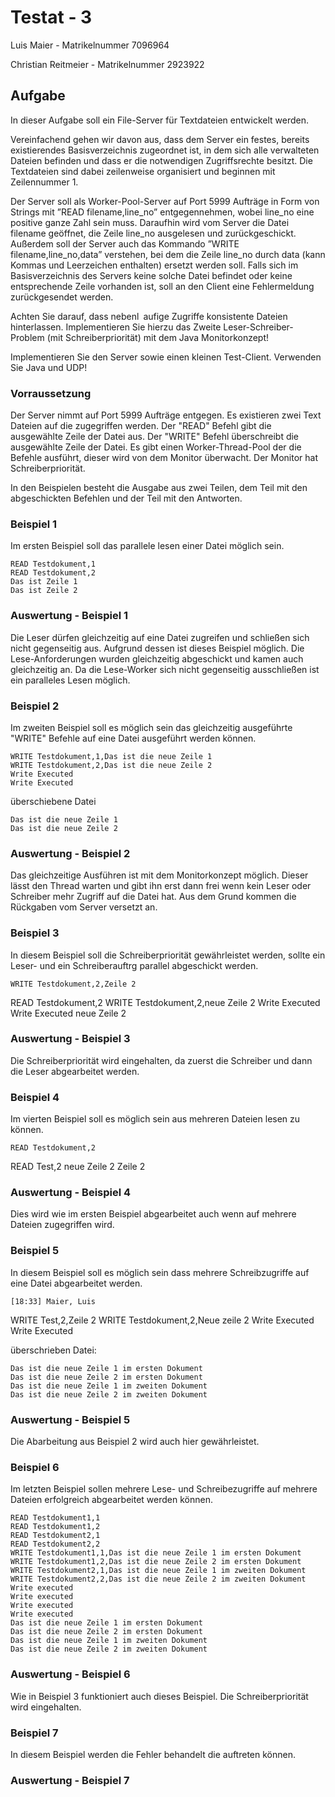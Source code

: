 # Testat - 3
	
Luis Maier - Matrikelnummer 7096964 

Christian Reitmeier - Matrikelnummer 2923922


## Aufgabe

In dieser Aufgabe soll ein File-Server für Textdateien entwickelt werden.

Vereinfachend gehen wir davon aus, dass dem Server ein festes, bereits existierendes Basisverzeichnis zugeordnet ist, in dem sich alle verwalteten Dateien befinden und dass er die notwendigen Zugriffsrechte besitzt. Die Textdateien sind dabei zeilenweise organisiert und beginnen mit Zeilennummer 1.

Der Server soll als Worker-Pool-Server auf Port 5999 Aufträge in Form von Strings mit ”READ
filename,line_no” entgegennehmen, wobei line_no eine positive ganze Zahl sein muss. Daraufhin
wird vom Server die Datei filename geöffnet, die Zeile line_no ausgelesen und zurückgeschickt.
Außerdem soll der Server auch das Kommando ”WRITE filename,line_no,data” verstehen, bei
dem die Zeile line_no durch data (kann Kommas und Leerzeichen enthalten) ersetzt werden soll.
Falls sich im Basisverzeichnis des Servers keine solche Datei befindet oder keine entsprechende Zeile vorhanden ist, soll an den Client eine Fehlermeldung zurückgesendet werden.

Achten Sie darauf, dass nebenl aufige Zugriffe konsistente Dateien hinterlassen. Implementieren Sie hierzu
das Zweite Leser-Schreiber-Problem (mit Schreiberpriorität) mit dem Java Monitorkonzept!

Implementieren Sie den Server sowie einen kleinen Test-Client. Verwenden Sie Java und UDP!

### Vorraussetzung

Der Server nimmt auf Port 5999 Aufträge entgegen. Es existieren zwei Text Dateien auf die zugegriffen werden. Der "READ" Befehl gibt die ausgewählte Zeile der Datei aus. Der "WRITE" Befehl überschreibt die ausgewählte Zeile der Datei. Es gibt einen Worker-Thread-Pool der die Befehle ausführt, dieser wird von dem Monitor überwacht. Der Monitor hat Schreiberpriorität.

In den Beispielen besteht die Ausgabe aus zwei Teilen, dem Teil mit den abgeschickten Befehlen und der Teil mit den Antworten.

### Beispiel 1

Im ersten Beispiel soll das parallele lesen einer Datei möglich sein.

	READ Testdokument,1
	READ Testdokument,2
	Das ist Zeile 1
	Das ist Zeile 2


### Auswertung - Beispiel 1

Die Leser dürfen gleichzeitig auf eine Datei zugreifen und schließen sich nicht gegenseitig aus. Aufgrund dessen ist dieses Beispiel möglich. Die Lese-Anforderungen wurden gleichzeitig abgeschickt und kamen auch gleichzeitig an. Da die Lese-Worker sich nicht gegenseitig ausschließen ist ein paralleles Lesen möglich.

### Beispiel 2

Im zweiten Beispiel soll es möglich sein das gleichzeitig ausgeführte "WRITE" Befehle auf eine Datei ausgeführt werden können.

	WRITE Testdokument,1,Das ist die neue Zeile 1
	WRITE Testdokument,2,Das ist die neue Zeile 2
	Write Executed
	Write Executed
	
überschiebene Datei
	
	Das ist die neue Zeile 1
	Das ist die neue Zeile 2

### Auswertung - Beispiel 2

Das gleichzeitige Ausführen ist mit dem Monitorkonzept möglich. Dieser lässt den Thread warten und gibt ihn erst dann frei wenn kein Leser oder Schreiber mehr Zugriff auf die Datei hat. Aus dem Grund kommen die Rückgaben vom Server versetzt an.

### Beispiel 3

In diesem Beispiel soll die Schreiberpriorität gewährleistet werden, sollte ein Leser- und ein Schreiberauftrg parallel abgeschickt werden.

	WRITE Testdokument,2,Zeile 2
READ Testdokument,2
WRITE Testdokument,2,neue Zeile 2
Write Executed
Write Executed
neue Zeile 2


### Auswertung - Beispiel 3

Die Schreiberpriorität wird eingehalten, da zuerst die Schreiber und dann die Leser abgearbeitet werden.


### Beispiel 4

Im vierten Beispiel soll es möglich sein aus mehreren Dateien lesen zu können.

	READ Testdokument,2
READ Test,2
neue Zeile 2
Zeile 2


### Auswertung - Beispiel 4

Dies wird wie im ersten Beispiel abgearbeitet auch wenn auf mehrere Dateien zugegriffen wird.


### Beispiel 5

In diesem Beispiel soll es möglich sein dass mehrere Schreibzugriffe auf eine Datei abgearbeitet werden.

	[18:33] Maier, Luis
WRITE Test,2,Zeile 2
WRITE Testdokument,2,Neue zeile 2
Write Executed
Write Executed


	
überschrieben Datei:
	
	Das ist die neue Zeile 1 im ersten Dokument
	Das ist die neue Zeile 2 im ersten Dokument
	Das ist die neue Zeile 1 im zweiten Dokument
	Das ist die neue Zeile 2 im zweiten Dokument


### Auswertung - Beispiel 5

Die Abarbeitung aus Beispiel 2 wird auch hier gewährleistet.


### Beispiel 6

Im letzten Beispiel sollen mehrere Lese- und Schreibezugriffe auf mehrere Dateien erfolgreich abgearbeitet werden können.

	READ Testdokument1,1
	READ Testdokument1,2
	READ Testdokument2,1
	READ Testdokument2,2
	WRITE Testdokument1,1,Das ist die neue Zeile 1 im ersten Dokument
	WRITE Testdokument1,2,Das ist die neue Zeile 2 im ersten Dokument
	WRITE Testdokument2,1,Das ist die neue Zeile 1 im zweiten Dokument
	WRITE Testdokument2,2,Das ist die neue Zeile 2 im zweiten Dokument
	Write executed
	Write executed
	Write executed
	Write executed
	Das ist die neue Zeile 1 im ersten Dokument
	Das ist die neue Zeile 2 im ersten Dokument
	Das ist die neue Zeile 1 im zweiten Dokument
	Das ist die neue Zeile 2 im zweiten Dokument	


### Auswertung - Beispiel 6

Wie in Beispiel 3 funktioniert auch dieses Beispiel. Die Schreiberpriorität wird eingehalten.


### Beispiel 7

In diesem Beispiel werden die Fehler behandelt die auftreten können.


### Auswertung - Beispiel 7






